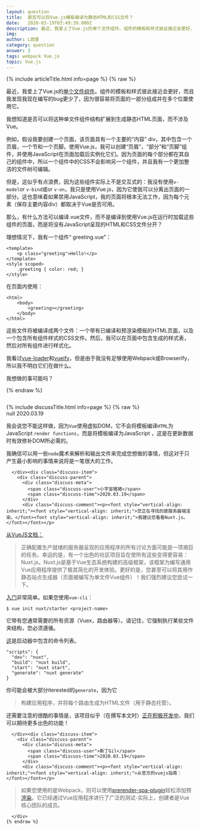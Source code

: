 ```yaml
---
layout: question
title:  是否可以将Vue.js模板编译为静态HTML和CSS文件？
date:   2020-03-19T03:49:39.000Z
description: 最近，我爱上了Vue.js的单个文件组件。组件的模板和样式彼此接近会更好，而且我发现我现在编写的bug更少了，因为很容易将页面的一部分组成并在多个位置使用...
img: 
author: L西里
category: question
answer: 3
tags: webpack Vue.js
topic: Vue.js
---
```

<div class="article-root">
  <div class="article">
    {% include articleTitle.html info=page %}
    {% raw %}
    <div class="article-content"><p><font style="vertical-align: inherit;"><font style="vertical-align: inherit;">最近，我爱上了Vue.js的</font></font><a href="https://vuejs.org/v2/guide/single-file-components.html" rel="noreferrer"><font style="vertical-align: inherit;"><font style="vertical-align: inherit;">单个文件组件</font></font></a><font style="vertical-align: inherit;"><font style="vertical-align: inherit;">。</font><font style="vertical-align: inherit;">组件的模板和样式彼此接近会更好，而且我发现我现在编写的bug更少了，因为很容易将页面的一部分组成并在多个位置使用它。</font></font></p>

<p><font style="vertical-align: inherit;"><font style="vertical-align: inherit;">我想知道是否可以将这种单文件组件结构扩展到生成静态HTML页面，而不涉及Vue。</font></font></p>

<p><font style="vertical-align: inherit;"><font style="vertical-align: inherit;">例如，假设我要创建一个页面，该页面具有一个主要的“内容” div，其中包含一个页眉，一个节和一个页脚。</font><font style="vertical-align: inherit;">使用Vue.js，我可以创建“页眉”，“部分”和“页脚”组件，并使用JavaScript在页面加载后实例化它们。</font><font style="vertical-align: inherit;">因为页面的每个部分都在其自己的组件中，所以一个组件中的CSS不会影响另一个组件，并且我有一个更加整洁的文件树可编辑。</font></font></p>

<p><font style="vertical-align: inherit;"><font style="vertical-align: inherit;">但是，这似乎有点浪费，因为这些组件实际上不是交互式的：我没有使用</font></font><code>v-model</code><font style="vertical-align: inherit;"><font style="vertical-align: inherit;">or </font></font><code>v-bind</code><font style="vertical-align: inherit;"><font style="vertical-align: inherit;">或or </font></font><code>v-on</code><font style="vertical-align: inherit;"><font style="vertical-align: inherit;">，我只是使用Vue.js，因为它使我可以分离出页面的一部分。</font><font style="vertical-align: inherit;">这也意味着如果禁用JavaScript，我的页面将根本无法工作，因为每个元素（保存主要内容div）都取决于Vue是否可用。</font></font></p>

<p><font style="vertical-align: inherit;"><font style="vertical-align: inherit;">那么，有什么方法可以编译.vue文件，而不是编译到使用Vue.js在运行时加载这些组件的页面，而是将没有JavaScript呈现的HTML和CSS文件分开？</font></font></p>

<p><font style="vertical-align: inherit;"><font style="vertical-align: inherit;">理想情况下，我有一个组件“ greeting.vue”：</font></font></p>

<pre><code>&lt;template&gt;<font></font>
    &lt;p class="greeting"&gt;Hello!&lt;/p&gt;<font></font>
&lt;/template&gt;<font></font>
&lt;style scoped&gt;<font></font>
    .greeting { color: red; }<font></font>
&lt;/style&gt;<font></font>
</code></pre>

<p><font style="vertical-align: inherit;"><font style="vertical-align: inherit;">在页面内使用：</font></font></p>

<pre><code>&lt;html&gt;<font></font>
    &lt;body&gt;<font></font>
        &lt;greeting&gt;&lt;/greeting&gt;<font></font>
    &lt;/body&gt;<font></font>
&lt;/html&gt;<font></font>
</code></pre>

<p><font style="vertical-align: inherit;"><font style="vertical-align: inherit;">这些文件将被编译成两个文件：一个带有已编译和预渲染模板的HTML页面，以及一个包含所有组件样式的CSS文件。</font><font style="vertical-align: inherit;">然后，我可以在页面中包含生成的样式表，然后对所有组件进行样式化。</font></font></p>

<p><font style="vertical-align: inherit;"><font style="vertical-align: inherit;">我看过</font></font><a href="https://github.com/vuejs/vue-loader" rel="noreferrer"><font style="vertical-align: inherit;"><font style="vertical-align: inherit;">vue-loader</font></font></a><font style="vertical-align: inherit;"><font style="vertical-align: inherit;">和</font></font><a href="https://github.com/vuejs/vueify" rel="noreferrer"><font style="vertical-align: inherit;"><font style="vertical-align: inherit;">vueify</font></font></a><font style="vertical-align: inherit;"><font style="vertical-align: inherit;">，但是由于我没有足够使用Webpack或Browserify，所以我不明白它们在做什么。</font></font></p>

<p><font style="vertical-align: inherit;"><font style="vertical-align: inherit;">我想做的事可能吗？</font></font></p></div>
    {% endraw %}
  </div>
  <p style="height: 0;width:0;overflow: hidden;"> 第2328篇《是否可以将Vue.js模板编译为静态HTML和CSS文件？》来自Winter(https://github.com/aiyld/aiyld.github.io)的站点</p>
  <div class="discuss-wrapper">
    {% include discussTitle.html info=page %}
    {% raw %}
    <div class="discuss-item">
        <div class="discuss-parent">
          <div class="discuss-meta">
            <span class="discuss-user">null</span>
            <span class="discuss-time">2020.03.19</span>
          </div>
          <div class="discuss-comment"><p><font style="vertical-align: inherit;"><font style="vertical-align: inherit;">我会说您不能这样做，因为</font></font><code>Vue</code><font style="vertical-align: inherit;"><font style="vertical-align: inherit;">使用虚拟DOM，它不会将模板编译</font></font><code>HTML</code><font style="vertical-align: inherit;"><font style="vertical-align: inherit;">为JavaScript </font></font><code>render functions</code><font style="vertical-align: inherit;"><font style="vertical-align: inherit;">，</font><font style="vertical-align: inherit;">而是将</font><font style="vertical-align: inherit;">模板编译</font><font style="vertical-align: inherit;">为JavaScript </font><font style="vertical-align: inherit;">，这是在更新数据时有效修补DOM所必需的。</font></font></p>

<p><font style="vertical-align: inherit;"><font style="vertical-align: inherit;">我确信可以用一些</font></font><code>node</code><font style="vertical-align: inherit;"><font style="vertical-align: inherit;">魔术来解析和输出文件</font><font style="vertical-align: inherit;">来完成您想做的事情</font><font style="vertical-align: inherit;">，但这对于只产生最小影响的事情来说将是一笔很大的工作。</font></font></p></div>
        </div>
        
      </div><div class="discuss-item">
        <div class="discuss-parent">
          <div class="discuss-meta">
            <span class="discuss-user">小宇宙猪猪</span>
            <span class="discuss-time">2020.03.19</span>
          </div>
          <div class="discuss-comment"><p><font style="vertical-align: inherit;"><font style="vertical-align: inherit;">您正在寻找的是服务器端渲染。</font><font style="vertical-align: inherit;">我建议您看看Nuxt.js。</font></font></p>

<p><a href="https://vuejs.org/v2/guide/ssr.html#Nuxt-js" rel="noreferrer"><font style="vertical-align: inherit;"><font style="vertical-align: inherit;">从VueJS文档：</font></font></a></p>

<blockquote>
  <p><font style="vertical-align: inherit;"><font style="vertical-align: inherit;">正确配置生产就绪的服务器呈现的应用程序的所有讨论方面可能是一项艰巨的任务。</font><font style="vertical-align: inherit;">幸运的是，有一个出色的社区项目旨在使所有这些变得更容易：Nuxt.js。</font><font style="vertical-align: inherit;">Nuxt.js是基于Vue生态系统构建的高级框架，该框架为编写通用Vue应用程序提供了极其简化的开发体验。</font><font style="vertical-align: inherit;">更好的是，您甚至可以将其用作静态站点生成器（页面被编写为单文件Vue组件）！</font><font style="vertical-align: inherit;">我们强烈建议您尝试一下。</font></font></p>
</blockquote>

<p><font style="vertical-align: inherit;"></font><a href="https://nuxtjs.org/guide/installation" rel="noreferrer"><font style="vertical-align: inherit;"><font style="vertical-align: inherit;">入门</font></font></a><font style="vertical-align: inherit;"><font style="vertical-align: inherit;">非常简单</font><font style="vertical-align: inherit;">。</font><font style="vertical-align: inherit;">如果您使用</font></font><code>vue-cli</code><font style="vertical-align: inherit;"><font style="vertical-align: inherit;">：</font></font></p>

<pre><code>$ vue init nuxt/starter &lt;project-name&gt;
</code></pre>

<p><font style="vertical-align: inherit;"><font style="vertical-align: inherit;">它带有您通常需要的所有资源（Vuex，路由器等）。</font><font style="vertical-align: inherit;">请记住，它强制执行某些文件夹结构，您必须遵循。</font></font></p>

<p><a href="https://nuxtjs.org/guide/commands" rel="noreferrer"><font style="vertical-align: inherit;"><font style="vertical-align: inherit;">这</font></font></a><font style="vertical-align: inherit;"><font style="vertical-align: inherit;">是启动器中包含的命令列表。</font></font></p>

<pre><code>"scripts": {<font></font>
  "dev": "nuxt",<font></font>
  "build": "nuxt build",<font></font>
  "start": "nuxt start",<font></font>
  "generate": "nuxt generate"<font></font>
}<font></font>
</code></pre>

<p><font style="vertical-align: inherit;"><font style="vertical-align: inherit;">你可能会被大部分iterested的</font></font><code>generate</code><font style="vertical-align: inherit;"><font style="vertical-align: inherit;">，因为它</font></font></p>

<blockquote>
  <p><font style="vertical-align: inherit;"><font style="vertical-align: inherit;">构建应用程序，并将每个路由生成为HTML文件（用于静态托管）。</font></font></p>
</blockquote>

<p><font style="vertical-align: inherit;"><font style="vertical-align: inherit;">还需要注意的很酷的事情是，该项目似乎（在撰写本文时）</font></font><a href="https://github.com/nuxt/nuxt.js" rel="noreferrer"><font style="vertical-align: inherit;"><font style="vertical-align: inherit;">正在积极开发中</font></font></a><font style="vertical-align: inherit;"><font style="vertical-align: inherit;">，我们可以期待更多出色的功能！</font></font></p></div>
        </div>
        
      </div><div class="discuss-item">
        <div class="discuss-parent">
          <div class="discuss-meta">
            <span class="discuss-user">斯丁Gil</span>
            <span class="discuss-time">2020.03.19</span>
          </div>
          <div class="discuss-comment"><p><font style="vertical-align: inherit;"><font style="vertical-align: inherit;">从官方的vuejs指南：</font></font></p>

<blockquote>
  <p><font style="vertical-align: inherit;"><font style="vertical-align: inherit;">如果您使用的是Webpack，则可以使用</font></font><a href="https://github.com/chrisvfritz/prerender-spa-plugin" rel="noreferrer"><font style="vertical-align: inherit;"><font style="vertical-align: inherit;">prerender-spa-plugin</font></font></a><font style="vertical-align: inherit;"><font style="vertical-align: inherit;">轻松添加预</font><a href="https://github.com/chrisvfritz/prerender-spa-plugin" rel="noreferrer"><font style="vertical-align: inherit;">渲染</font></a><font style="vertical-align: inherit;">。</font><font style="vertical-align: inherit;">它已经通过Vue应用程序进行了广泛的测试-实际上，创建者是Vue核心团队的成员。</font></font></p>
</blockquote></div>
        </div>
        
      </div>
    {% endraw %}
  </div>
<div>
